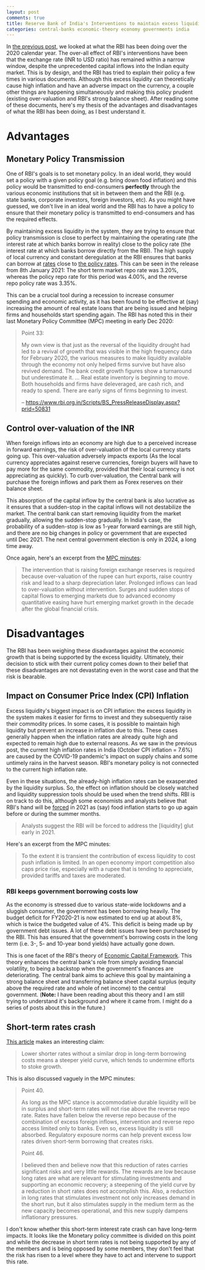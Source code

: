 ```yaml
---
layout: post
comments: true
title: Reserve Bank of India's Interventions to maintain excess liquidity - Part 2
categories: central-banks economic-theory economy governments india
---
```


In [the previous post](file:///economy/india/economic-theory/governments/central-banks/2021/01/11/india-central-bank-intervention-goals-1-the-problem/), we looked at what the RBI has been doing over the 2020 calendar year. The
over-all effect of RBI's interventions have been that the exchange rate (INR to USD ratio) has
remained within a narrow window, despite the unprecedented capital inflows into the Indian equity
market. This is by design, and the RBI has tried to explain their policy a few times in various
documents. Although this excess liquidity can theoretically cause high inflation and have an adverse
impact on the currency, a couple other things are happening simultaneously and making this policy
prudent (existing over-valuation and RBI's strong balance sheet). After reading some of these
documents, here's my thesis of the advantages and disadvantages of what the RBI has been doing, as I
best understand it.

<!--more-->


# Advantages


## Monetary Policy Transmission

One of RBI's goals is to set monetary policy. In an ideal world, they would set a policy with a
given policy goal (e.g. bring down food inflation) and this policy would be transmitted to
end-consumers **perfectly** through the various economic institutions that sit in between them and the
RBI (e.g. state banks, corporate investors, foreign investors, etc). As you might have guessed, we
don't live in an ideal world and the RBI has to have a policy to ensure that their monetary policy
is transmitted to end-consumers and has the required effects.

By maintaining excess liquidity in the system, they are trying to ensure that policy transmission is
close to perfect by maintaining the operating rate (the interest rate at which banks borrow in
reality) close to the policy rate (the interest rate at which banks borrow directly from the
RBI). The high supply of local currency and constant deregulation at the RBI ensures that banks can
borrow at [rates](https://www.rbi.org.in/Scripts/BS_PressReleaseDisplay.aspx?prid=50946) close to [the policy rates](https://www.rbi.org.in/Scripts/WSSView.aspx?Id=24262). This can be seen in the release from 8th January 2021:
The short term market repo rate was 3.20%, whereas the policy repo rate for this period was 4.00%,
and the reverse repo policy rate was 3.35%.

This can be a crucial tool during a recession to increase consumer spending and economic activity,
as it has been found to be effective at (say) increasing the amount of real estate loans that are
being issued and helping firms and households start spending again. The RBI has noted this in their
last Monetary Policy Committee (MPC) meeting in early Dec 2020:

> Point 33:
>
> My own view is that just as the reversal of the liquidity drought had led to a revival of growth
> that was visible in the high frequency data for February 2020, the various measures to make
> liquidity available through the economy not only helped firms survive but have also revived
> demand. The bank credit growth figures show a turnaround but underestimate it. &#x2026; Real estate
> inventory is beginning to move. Both households and firms have deleveraged, are cash rich, and ready
> to spend. There are early signs of firms beginning to invest.
>
> &#x2013; <https://www.rbi.org.in/Scripts/BS_PressReleaseDisplay.aspx?prid=50831>


## Control over-valuation of the INR

When foreign inflows into an economy are high due to a perceived increase in forward earnings, the
risk of over-valuation of the local currency starts going up. This over-valuation adversely impacts
exports (As the local currency appreciates against reserve currencies, foreign buyers will have to
pay more for the same commodity, provided that their local currency is not appreciating as
quickly). To curb over-valuation, the Central bank will purchase the foreign inflows and park them
as Forex reserves on their balance sheet.

This absorption of the capital inflow by the central bank is also lucrative as it ensures that a
sudden-stop in the capital inflows will not destabilize the market. The central bank can start
removing liquidity from the market gradually, allowing the sudden-stop gradually. In India's case,
the probability of a sudden-stop is low as 1-year forward earnings are still high, and there are no
big changes in policy or government that are expected until Dec 2021. The next central government
election is only in 2024, a long time away.

Once again, here's an excerpt from the [MPC minutes](https://www.rbi.org.in/Scripts/BS_PressReleaseDisplay.aspx?prid=50831):

> The intervention that is raising foreign exchange reserves is required because over-valuation of the
> rupee can hurt exports, raise country risk and lead to a sharp depreciation later. Prolonged inflows
> can lead to over-valuation without intervention. Surges and sudden stops of capital flows to
> emerging markets due to advanced economy quantitative easing have hurt emerging market growth in the
> decade after the global financial crisis.


# Disadvantages

The RBI has been weighing these disadvantages against the economic growth that is being supported by
the excess liquidity. Ultimately, their decision to stick with their current policy comes down to
their belief that these disadvantages are not devastating even in the worst case and that the risk
is bearable.


## Impact on Consumer Price Index (CPI) Inflation

Excess liquidity's biggest impact is on CPI inflation: the excess liquidity in the system makes it
easier for firms to invest and they subsequently raise their commodity prices. In some cases, it is
possible to maintain high liquidity but prevent an increase in inflation <span class="underline">due</span> to this. These cases
generally happen when the inflation rates are already quite high and expected to remain high due to
external reasons. As we saw in the previous post, the current high inflation rates in India (October
CPI inflation = 7.6%) are caused by the COVID-19 pandemic's impact on supply chains and some
untimely rains in the harvest season. RBI's monetary policy is not connected to the current high
inflation rate.

Even in these situations, the already-high inflation rates <span class="underline">can</span> be exasperated by the liquidity
surplus. So, the effect on inflation should be closely watched and liquidity suppression tools
should be used when the trend shifts. RBI is on track to do this, although some economists and
analysts believe that RBI's hand will be [forced](https://www.bloomberg.com/news/articles/2020-12-15/wave-of-foreign-money-threatens-india-s-tight-grip-on-the-rupee) in 2021 as (say) food inflation starts to go up
again before or during the summer months.

> Analysts suggest the RBI will be forced to address the [liquidity] glut early in 2021.

Here's an excerpt from the MPC minutes:

> To the extent it is transient the contribution of excess liquidity to cost push inflation is
> limited. In an open economy import competition also caps price rise, especially with a rupee that is
> tending to appreciate, provided tariffs and taxes are moderated.


### RBI keeps government borrowing costs low

As the economy is stressed due to various state-wide lockdowns and a sluggish consumer, the
government has been borrowing heavily. The budget deficit for FY2020-21 is now estimated to
end up at about 8%, which is twice the budgeted value of 4%. This deficit is being made up by
government debt issues. A lot of these debt issues have been purchased by the RBI. This has ensured
that the government's borrowing costs in the long term (i.e. 3-, 5- and 10-year bond yields) have
actually gone down.

This is one facet of the RBI's theory of [Economic Capital Framework](https://www.rbi.org.in/Scripts/BS_PressReleaseDisplay.aspx?prid=47983). This theory enhances the
central bank's role from simply avoiding financial volatility, to being a backstop when the
government's finances are deteriorating. The central bank aims to achieve this goal by maintaining a
strong balance sheet and transferring balance sheet capital surplus (equity above the required rate
and whole of net income) to the central government. (**Note:** I have been reading about this theory
and I am still trying to understand it's background and where it came from. I might do a series of
posts about this in the future.)


## Short-term rates crash

[This article](https://www.bloomberg.com/news/articles/2020-12-15/wave-of-foreign-money-threatens-india-s-tight-grip-on-the-rupee) makes an interesting claim:

> Lower shorter rates without a similar drop in long-term borrowing costs means a steeper yield curve,
> which tends to undermine efforts to stoke growth.

This is also discussed vaguely in the MPC minutes:

> Point 40.
>
> As long as the MPC stance is accommodative durable liquidity will be in surplus and short-term rates
> will not rise above the reverse repo rate. Rates have fallen below the reverse repo because of the
> combination of excess foreign inflows, intervention and reverse repo access limited only to
> banks. Even so, excess liquidity is still absorbed. Regulatory exposure norms can help prevent
> excess low rates driven short-term borrowing that creates risks.
>
> Point 46.
>
> I believed then and believe now that this reduction of rates carries significant risks and very
> little rewards. The rewards are low because long rates are what are relevant for stimulating
> investments and supporting an economic recovery; a steepening of the yield curve by a reduction in
> short rates does not accomplish this. Also, a reduction in long rates that stimulates investment not
> only increases demand in the short run, but it also stimulates supply in the medium term as the new
> capacity becomes operational, and this new supply dampens inflationary pressures.

I don't know whether this short-term interest rate crash can have long-term impacts. It looks like
the Monetary policy committee is divided on this point and while the decrease in short term rates is
not being supported by any of the members and is being opposed by some members, they don't feel that
the risk has risen to a level where they have to act and intervene to support this rate.
